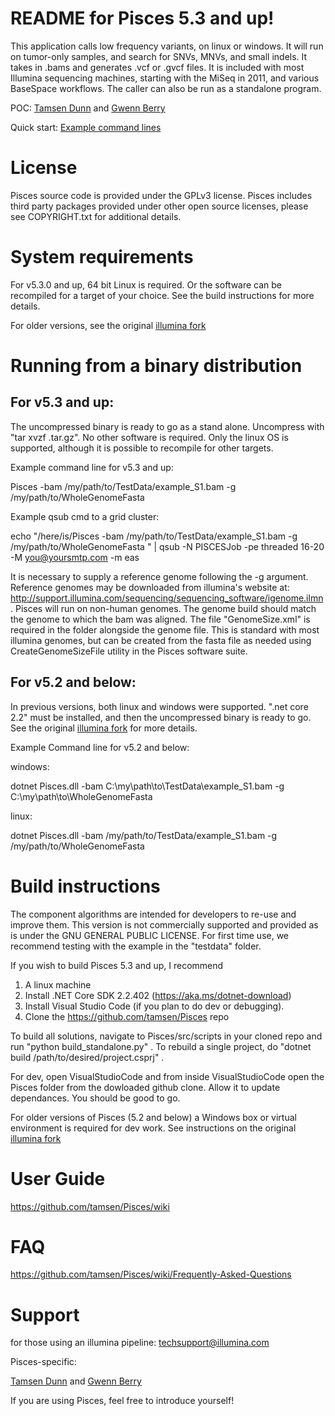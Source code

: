 # README for Pisces 5.3 and up!

This application calls low frequency variants, on linux or windows. It will run on tumor-only samples, and search for SNVs, MNVs, and small indels. It takes in .bams and generates .vcf or .gvcf files. It is included with most Illumina sequencing machines, starting with the MiSeq in 2011, and various BaseSpace workflows. The caller can also be run as a standalone program.  

POC: 
[Tamsen Dunn](https://www.linkedin.com/in/tamsen-dunn-7340145) and
[Gwenn Berry](https://www.linkedin.com/in/gwenn-berry-43071939)

Quick start: [Example command lines](https://github.com/tamsen/Pisces/wiki/Pisces-Quick-Start-5.2.9)

# License
Pisces source code is provided under the GPLv3 license. Pisces includes third party packages provided under other open source licenses, please see COPYRIGHT.txt for additional details.

# System requirements

For v5.3.0 and up,  64 bit Linux is required. 
Or the software can be recompiled for a target of your choice. See the build instructions for more details. 

For older versions, see the original [illumina fork](https://github.com/Illumina/Pisces)


# Running from a binary distribution

## For v5.3 and up:

The uncompressed binary is ready to go as a stand alone. Uncompress with "tar xvzf <file>.tar.gz".  No other software is required. Only the linux OS is supported, although it is possible to recompile for other targets.

Example command line for v5.3 and up:

Pisces -bam /my/path/to/TestData/example_S1.bam -g /my/path/to/WholeGenomeFasta 

Example qsub cmd to a grid cluster:

echo "/here/is/Pisces -bam /my/path/to/TestData/example_S1.bam -g /my/path/to/WholeGenomeFasta "  | qsub -N PISCESJob -pe threaded 16-20 -M you@yoursmtp.com -m eas

It is necessary to supply a reference genome following the -g argument. Reference genomes may be downloaded from illumina's website at: http://support.illumina.com/sequencing/sequencing_software/igenome.ilmn . Pisces will run on non-human genomes. The genome build should match the genome to which the bam was aligned. The file "GenomeSize.xml" is required in the folder alongside the genome file. This is standard with most illumina genomes, but can be created from the fasta file as needed using CreateGenomeSizeFile utility in the Pisces software suite.

## For v5.2 and below:

In previous versions, both linux and windows were supported. ".net core 2.2" must be installed, and then the uncompressed binary is ready to go. See the original [illumina fork](https://github.com/Illumina/Pisces) for more details.

Example Command line for v5.2 and below:

windows:

dotnet Pisces.dll -bam C:\my\path\to\TestData\example_S1.bam -g C:\my\path\to\WholeGenomeFasta

linux:

dotnet Pisces.dll -bam /my/path/to/TestData/example_S1.bam -g /my/path/to/WholeGenomeFasta 


# Build instructions

The component algorithms are intended for developers to re-use and improve them. This version is not commercially supported and provided as is under the GNU GENERAL PUBLIC LICENSE. For first time use, we recommend testing with the example in the "testdata" folder.

If you wish to build Pisces 5.3 and up, I recommend
1) A linux machine
2) Install .NET Core SDK 2.2.402 (https://aka.ms/dotnet-download)
3) Install Visual Studio Code (if you plan to do dev or debugging).
4) Clone the https://github.com/tamsen/Pisces repo

To build all solutions, navigate to Pisces/src/scripts in your cloned repo and run "python build_standalone.py" .  To rebuild a single project, do "dotnet build /path/to/desired/project.csprj" .

For dev, open VisualStudioCode and from inside VisualStudioCode open the Pisces folder from the dowloaded github clone. Allow it to update dependances. You should be good to go.

For older versions of Pisces (5.2 and below) a Windows box or virtual environment is required for dev work. See instructions on the original [illumina fork](https://github.com/Illumina/Pisces)


# User Guide
https://github.com/tamsen/Pisces/wiki

# FAQ
https://github.com/tamsen/Pisces/wiki/Frequently-Asked-Questions

# Support

for those using an illumina pipeline:  techsupport@illumina.com

Pisces-specific:

[Tamsen Dunn](https://www.linkedin.com/in/tamsen-dunn-7340145) and
[Gwenn Berry](https://www.linkedin.com/in/gwenn-berry-43071939)

If you are using Pisces, feel free to introduce yourself!

